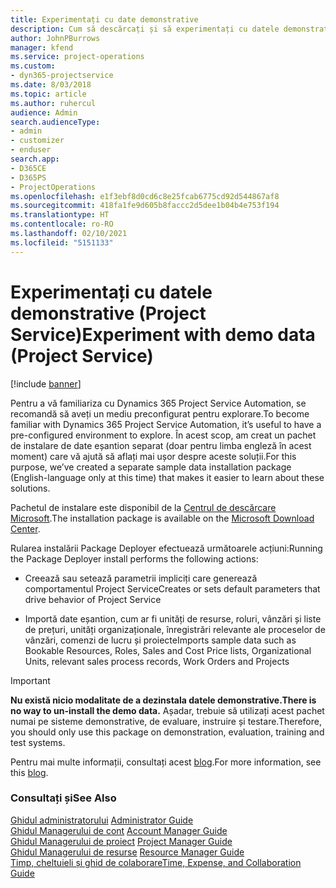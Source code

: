 ```yaml
---
title: Experimentați cu date demonstrative
description: Cum să descărcați și să experimentați cu datele demonstrative pentru Project Service Automation.
author: JohnPBurrows
manager: kfend
ms.service: project-operations
ms.custom:
- dyn365-projectservice
ms.date: 8/03/2018
ms.topic: article
ms.author: ruhercul
audience: Admin
search.audienceType:
- admin
- customizer
- enduser
search.app:
- D365CE
- D365PS
- ProjectOperations
ms.openlocfilehash: e1f3ebf8d0cd6c8e25fcab6775cd92d544867af8
ms.sourcegitcommit: 418fa1fe9d605b8faccc2d5dee1b04b4e753f194
ms.translationtype: HT
ms.contentlocale: ro-RO
ms.lasthandoff: 02/10/2021
ms.locfileid: "5151133"
---
```

# <a name="experiment-with-demo-data-project-service"></a><span data-ttu-id="0b8da-103">Experimentați cu datele demonstrative (Project Service)</span><span class="sxs-lookup"><span data-stu-id="0b8da-103">Experiment with demo data (Project Service)</span></span>

[!include [banner](../includes/psa-now-project-operations.md)]

<span data-ttu-id="0b8da-104">Pentru a vă familiariza cu Dynamics 365 Project Service Automation, se recomandă să aveți un mediu preconfigurat pentru explorare.</span><span class="sxs-lookup"><span data-stu-id="0b8da-104">To become familiar with Dynamics 365 Project Service Automation, it’s useful to have a pre-configured environment to explore.</span></span> <span data-ttu-id="0b8da-105">În acest scop, am creat un pachet de instalare de date eșantion separat (doar pentru limba engleză în acest moment) care vă ajută să aflați mai ușor despre aceste soluții.</span><span class="sxs-lookup"><span data-stu-id="0b8da-105">For this purpose, we’ve created a separate sample data installation package (English-language only at this time) that makes it easier to learn about these solutions.</span></span> 

<span data-ttu-id="0b8da-106">Pachetul de instalare este disponibil de la [Centrul de descărcare Microsoft](https://go.microsoft.com/fwlink/?linkid=859966).</span><span class="sxs-lookup"><span data-stu-id="0b8da-106">The installation package is available on the [Microsoft Download Center](https://go.microsoft.com/fwlink/?linkid=859966).</span></span>  

<span data-ttu-id="0b8da-107">Rularea instalării Package Deployer efectuează următoarele acțiuni:</span><span class="sxs-lookup"><span data-stu-id="0b8da-107">Running the Package Deployer install performs the following actions:</span></span> 
  
-   <span data-ttu-id="0b8da-108">Creează sau setează parametrii impliciți care generează comportamentul Project Service</span><span class="sxs-lookup"><span data-stu-id="0b8da-108">Creates or sets default parameters that drive behavior of Project Service</span></span>  
  
-   <span data-ttu-id="0b8da-109">Importă date eșantion, cum ar fi unități de resurse, roluri, vânzări și liste de prețuri, unități organizaționale, înregistrări relevante ale proceselor de vânzări, comenzi de lucru și proiecte</span><span class="sxs-lookup"><span data-stu-id="0b8da-109">Imports sample data such as Bookable Resources, Roles, Sales and Cost Price lists, Organizational Units, relevant sales process records, Work Orders and Projects</span></span>    
  
> [!IMPORTANT]
> <span data-ttu-id="0b8da-110">**Nu există nicio modalitate de a dezinstala datele demonstrative.**</span><span class="sxs-lookup"><span data-stu-id="0b8da-110">**There is no way to un-install the demo data.**</span></span> <span data-ttu-id="0b8da-111">Așadar, trebuie să utilizați acest pachet numai pe sisteme demonstrative, de evaluare, instruire și testare.</span><span class="sxs-lookup"><span data-stu-id="0b8da-111">Therefore, you should only use this package on demonstration, evaluation, training and test systems.</span></span>

<span data-ttu-id="0b8da-112">Pentru mai multe informații, consultați acest [blog](https://blogs.msdn.microsoft.com/crm/2017/10/24/microsoft-dynamics-365-for-field-service-and-project-service-automation-sample-data).</span><span class="sxs-lookup"><span data-stu-id="0b8da-112">For more information, see this [blog](https://blogs.msdn.microsoft.com/crm/2017/10/24/microsoft-dynamics-365-for-field-service-and-project-service-automation-sample-data).</span></span>





  
### <a name="see-also"></a><span data-ttu-id="0b8da-113">Consultați și</span><span class="sxs-lookup"><span data-stu-id="0b8da-113">See Also</span></span>  
 <span data-ttu-id="0b8da-114">[Ghidul administratorului](../psa/admin-guide.md) </span><span class="sxs-lookup"><span data-stu-id="0b8da-114">[Administrator Guide](../psa/admin-guide.md) </span></span>  
 <span data-ttu-id="0b8da-115">[Ghidul Managerului de cont](../psa/account-manager-guide.md) </span><span class="sxs-lookup"><span data-stu-id="0b8da-115">[Account Manager Guide](../psa/account-manager-guide.md) </span></span>  
 <span data-ttu-id="0b8da-116">[Ghidul Managerului de proiect](../psa/project-manager-guide.md) </span><span class="sxs-lookup"><span data-stu-id="0b8da-116">[Project Manager Guide](../psa/project-manager-guide.md) </span></span>  
 <span data-ttu-id="0b8da-117">[Ghidul Managerului de resurse](../psa/resource-manager-guide.md) </span><span class="sxs-lookup"><span data-stu-id="0b8da-117">[Resource Manager Guide](../psa/resource-manager-guide.md) </span></span>  
 [<span data-ttu-id="0b8da-118">Timp, cheltuieli și ghid de colaborare</span><span class="sxs-lookup"><span data-stu-id="0b8da-118">Time, Expense, and Collaboration Guide</span></span>](../psa/time-expense-collaboration-guide.md)
